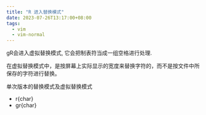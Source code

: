 ```yaml
---
title: "R 进入替换模式"
date: 2023-07-26T13:17:00+08:00
tags:
  - vim
  - vim-normal
---
```


gR会进入虚拟替换模式, 它会把制表符当成一组空格进行处理.

在虚拟替换模式中，是按屏幕上实际显示的宽度来替换字符的，而不是按文件中所保存的字符进行替换。

单次版本的替换模式及虚拟替换模式

- r{char}
- gr{char}
